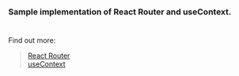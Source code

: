 ### Sample implementation of React Router and useContext.
#
Find out more:
> [React Router](https://reactrouter.com/en/main)  
> [useContext](https://react.dev/reference/react/useContext)  